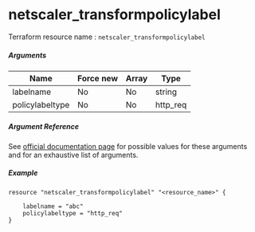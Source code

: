 # netscaler_transformpolicylabel

Terraform resource name : ```netscaler_transformpolicylabel```

##### Arguments

| Name | Force new | Array | Type |
|----|----|----|----|
|labelname|No|No|string|
|policylabeltype|No|No|http_req|

##### Argument Reference

See [official documentation page](https://developer-docs.citrix.com/projects/netscaler-nitro-api/en/11.0/configuration/transform/transformpolicylabel/transformpolicylabel/) for possible values for these arguments and for an exhaustive list of arguments.

##### Example

```
resource "netscaler_transformpolicylabel" "<resource_name>" {

    labelname = "abc"
    policylabeltype = "http_req"
}
```

